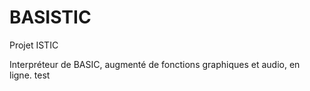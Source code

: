 # BASISTIC
Projet ISTIC

Interpréteur de BASIC, augmenté de fonctions graphiques et audio, en ligne.
test
